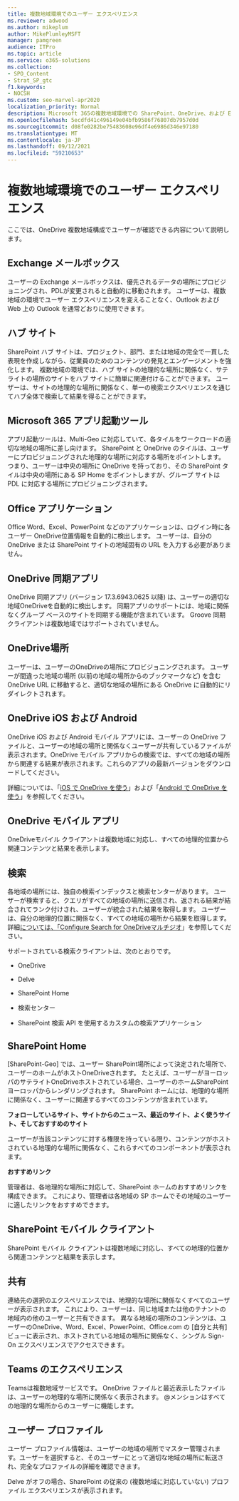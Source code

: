```yaml
---
title: 複数地域環境でのユーザー エクスペリエンス
ms.reviewer: adwood
ms.author: mikeplum
author: MikePlumleyMSFT
manager: pamgreen
audience: ITPro
ms.topic: article
ms.service: o365-solutions
ms.collection:
- SPO_Content
- Strat_SP_gtc
f1.keywords:
- NOCSH
ms.custom: seo-marvel-apr2020
localization_priority: Normal
description: Microsoft 365の複数地域環境での SharePoint、OneDrive、および Exchange のユーザー エクスペリエンスについて説明します。
ms.openlocfilehash: 5ecdfd41c496149e04bfb9586f76807db7957d0d
ms.sourcegitcommit: d08fe0282be75483608e96df4e6986d346e97180
ms.translationtype: MT
ms.contentlocale: ja-JP
ms.lasthandoff: 09/12/2021
ms.locfileid: "59210653"
---
```

# <a name="user-experience-in-a-multi-geo-environment"></a>複数地域環境でのユーザー エクスペリエンス

ここでは、OneDrive 複数地域構成でユーザーが確認できる内容について説明します。

## <a name="exchange-mailbox"></a>Exchange メールボックス

ユーザーの Exchange メールボックスは、優先されるデータの場所にプロビジョニングされ、PDLが変更されると自動的に移動されます。 ユーザーは、複数地域の環境でユーザー エクスペリエンスを変えることなく、Outlook および Web 上の Outlook を通常どおりに使用できます。

## <a name="hub-sites"></a>ハブ サイト

SharePoint ハブ サイトは、プロジェクト、部門、または地域の完全で一貫した表現を作成しながら、従業員のためのコンテンツの発見とエンゲージメントを強化します。 複数地域の環境では、ハブ サイトの地理的な場所に関係なく、サテライトの場所のサイトをハブ サイトに簡単に関連付けることができます。 ユーザーは、サイトの地理的な場所に関係なく、単一の検索エクスペリエンスを通じてハブ全体で検索して結果を得ることができます。

## <a name="microsoft-365-app-launcher"></a>Microsoft 365 アプリ起動ツール

アプリ起動ツールは、Multi-Geo に対応していて、各タイルをワークロードの適切な地域の場所に差し向けます。 SharePoint と OneDrive のタイルは、ユーザーにプロビジョニングされた地理的な場所に対応する場所をポイントします。 つまり、ユーザーは中央の場所に OneDrive を持っており、その SharePoint タイルは中央の場所にある SP Home をポイントしますが、グループ サイトは PDL に対応する場所にプロビジョニングされます。 

## <a name="office-applications"></a>Office アプリケーション

Office Word、Excel、PowerPoint などのアプリケーションは、ログイン時に各ユーザー OneDrive位置情報を自動的に検出します。 ユーザーは、自分の OneDrive または SharePoint サイトの地域固有の URL を入力する必要がありません。

## <a name="onedrive-sync-app"></a>OneDrive 同期アプリ

OneDrive 同期アプリ (バージョン 17.3.6943.0625 以降) は、ユーザーの適切な地域OneDriveを自動的に検出します。 同期アプリのサポートには、地域に関係なくグループ ベースのサイトを同期する機能が含まれています。 Groove 同期クライアントは複数地域ではサポートされていません。 

## <a name="onedrive-location"></a>OneDrive場所

ユーザーは、ユーザーのOneDriveの場所にプロビジョニングされます。 ユーザーが間違った地域の場所 (以前の地域の場所からのブックマークなど) を含む OneDrive URL に移動すると、適切な地域の場所にある OneDrive に自動的にリダイレクトされます。

## <a name="onedrive-ios-and-android"></a>OneDrive iOS および Android 

OneDrive iOS および Android モバイル アプリには、ユーザーの OneDrive ファイルと、ユーザーの地域の場所と関係なくユーザーが共有しているファイルが表示されます。OneDrive モバイル アプリからの検索では、すべての地域の場所から関連する結果が表示されます。これらのアプリの最新バージョンをダウンロードしてください。

詳細については、「[iOS で OneDrive を使う](https://support.office.com/article/08d5c5b2-ccc6-40eb-a244-fe3597a3c247)」および「[Android で OneDrive を使う](https://support.office.com/article/eee1d31c-792d-41d4-8132-f9621b39eb36)」を参照してください。

## <a name="onedrive-mobile-client"></a>OneDrive モバイル アプリ 

OneDriveモバイル クライアントは複数地域に対応し、すべての地理的位置から関連コンテンツと結果を表示します。

## <a name="search"></a>検索

各地域の場所には、独自の検索インデックスと検索センターがあります。 ユーザーが検索すると、クエリがすべての地域の場所に送信され、返される結果が結合されてランク付けされ、ユーザーが統合された結果を取得します。 ユーザーは、自分の地理的位置に関係なく、すべての地域の場所から結果を取得します。 詳細[については、「Configure Search for OneDriveマルチジオ](configure-search-for-multi-geo.md)」を参照してください。

サポートされている検索クライアントは、次のとおりです。

-   OneDrive

-   Delve

-   SharePoint Home

-   検索センター

-   SharePoint 検索 API を使用するカスタムの検索アプリケーション

## <a name="sharepoint-home"></a>SharePoint Home 

[SharePoint-Geo] では、ユーザー SharePoint場所によって決定された場所で、ユーザーのホームがホストOneDriveされます。 たとえば、ユーザーがヨーロッパのサテライトOneDriveホストされている場合、ユーザーのホームSharePointヨーロッパからレンダリングされます。 SharePoint ホームには、地理的な場所に関係なく、ユーザーに関連するすべてのコンテンツが含まれています。 

**フォローしているサイト、サイトからのニュース、最近のサイト、よく使うサイト、そしておすすめのサイト**

ユーザーが当該コンテンツに対する権限を持っている限り、コンテンツがホストされている地理的な場所に関係なく、これらすべてのコンポーネントが表示されます。 

**おすすめリンク**

管理者は、各地理的な場所に対応して、SharePoint ホームのおすすめリンクを構成できます。 これにより、管理者は各地域の SP ホームでその地域のユーザーに適したリンクをおすすめできます。 

## <a name="sharepoint-mobile-client"></a>SharePoint モバイル クライアント 

SharePoint モバイル クライアントは複数地域に対応し、すべての地理的位置から関連コンテンツと結果を表示します。

## <a name="sharing"></a>共有

連絡先の選択のエクスペリエンスでは、地理的な場所に関係なくすべてのユーザーが表示されます。 これにより、ユーザーは、同じ地域または他のテナントの地域内の他のユーザーと共有できます。 異なる地域の場所のコンテンツは、ユーザーのOneDrive、Word、Excel、PowerPoint、Office.com の [自分と共有] ビューに表示され、ホストされている地域の場所に関係なく、シングル Sign-On エクスペリエンスでアクセスできます。

## <a name="teams-experience"></a>Teams のエクスペリエンス

Teamsは複数地域サービスです。 OneDrive ファイルと最近表示したファイルは、ユーザーの地理的な場所に関係なく表示されます。 @メンションはすべての地理的な場所からのユーザーに機能します。

## <a name="user-profiles"></a>ユーザー プロファイル

ユーザー プロファイル情報は、ユーザーの地域の場所でマスター管理されます。ユーザーを選択すると、そのユーザーにとって適切な地域の場所に転送され、完全なプロファイルの詳細を確認できます。

Delve がオフの場合、SharePoint の従来の (複数地域に対応していない) プロファイル エクスペリエンスが表示されます。


